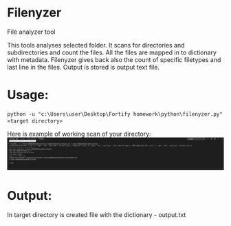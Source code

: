 # Filenyzer
File analyzer tool

This tools analyses selected folder. It scans for directories and subdirectories and count the files. All the files are mapped in to dictionary with metadata. Filenyzer gives back also the count of specific filetypes and last line in the files. Output is stored is output text file. 

# Usage:
```
python -u "c:\Users\user\Desktop\Fortify homework\python\filenyzer.py" <target directory> 
```

Here is example of working scan of your directory: 
![alt text](https://github.com/sottlmarek/Filenyzer/blob/master/filenyzer.JPG "Filenyzer working")


# Output: 
In target directory is created file with the dictionary - output.txt
